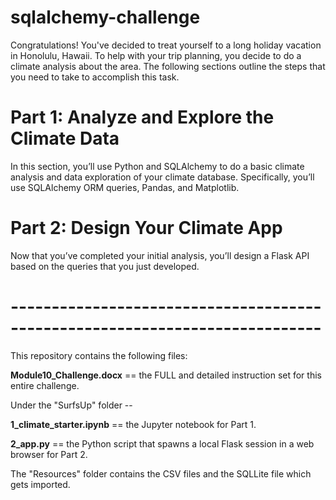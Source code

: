 # sqlalchemy-challenge

Congratulations! You've decided to treat yourself to a long holiday vacation in Honolulu, Hawaii. To help with your trip planning, you decide to do a climate analysis about the area. The following sections outline the steps that you need to take to accomplish this task.

# Part 1: Analyze and Explore the Climate Data

In this section, you’ll use Python and SQLAlchemy to do a basic climate analysis and data exploration of your climate database. Specifically, you’ll use SQLAlchemy ORM queries, Pandas, and Matplotlib.

# Part 2: Design Your Climate App

Now that you’ve completed your initial analysis, you’ll design a Flask API based on the queries that you just developed.

# ----------------------------------------------------------------------------

This repository contains the following files:

**Module10_Challenge.docx** == the FULL and detailed instruction set for this entire challenge.

Under the "SurfsUp" folder --

**1_climate_starter.ipynb** == the Jupyter notebook for Part 1.

**2_app.py** == the Python script that spawns a local Flask session in a web browser for Part 2.

The "Resources" folder contains the CSV files and the SQLLite file which gets imported.
